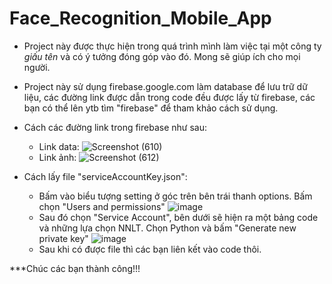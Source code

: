 # Face_Recognition_Mobile_App
  - Project này được thực hiện trong quá trình mình làm việc tại một công ty *giấu tên* và có ý tưởng đóng góp vào đó. Mong sẽ giúp ích cho mọi người.
  - Project này sử dụng firebase.google.com làm database để lưu trữ dữ liệu, các đường link được dẫn trong code đều được lấy từ firebase, các bạn có thể lên ytb tìm "firebase" để tham khảo cách sử dụng.
  - Cách các đường link trong firebase như sau:
    + Link data:
![Screenshot (610)](https://user-images.githubusercontent.com/126843941/234768048-7c8cc06c-c7dc-48d9-afce-e5d00f6f6de2.jpg)
    + Link ảnh:
![Screenshot (612)](https://user-images.githubusercontent.com/126843941/234768260-d1571654-c08d-4a9b-9c68-e156667cb191.jpg)

  - Cách lấy file "serviceAccountKey.json":
    + Bấm vào biểu tượng setting ở góc trên bên trái thanh options. Bấm chọn "Users and permissions"
![image](https://user-images.githubusercontent.com/126843941/234768931-fdbf4c04-a4e0-459b-84df-99d4d70c2812.png)
    + Sau đó chọn "Service Account", bên dưới sẽ hiện ra một bảng code và những lựa chọn NNLT. Chọn Python và bấm "Generate new private key"
![image](https://user-images.githubusercontent.com/126843941/234769203-c259357c-bb36-4b4a-9e5b-81a936c43409.png)
    + Sau khi có được file thì các bạn liên kết vào code thôi. 

***Chúc các bạn thành công!!!

